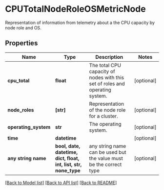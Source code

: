 # CPUTotalNodeRoleOSMetricNode

Representation of information from telemetry about a the CPU capacity by node role and OS.

## Properties
Name | Type | Description | Notes
------------ | ------------- | ------------- | -------------
**cpu_total** | **float** | The total CPU capacity of nodes with this set of roles and operating system. | [optional]
**node_roles** | **[str]** | Representation of the node role for a cluster. | [optional]
**operating_system** | **str** | The operating system. | [optional]
**time** | **datetime** |  | [optional]
**any string name** | **bool, date, datetime, dict, float, int, list, str, none_type** | any string name can be used but the value must be the correct type | [optional]

[[Back to Model list]](../README.md#documentation-for-models) [[Back to API list]](../README.md#documentation-for-api-endpoints) [[Back to README]](../README.md)
